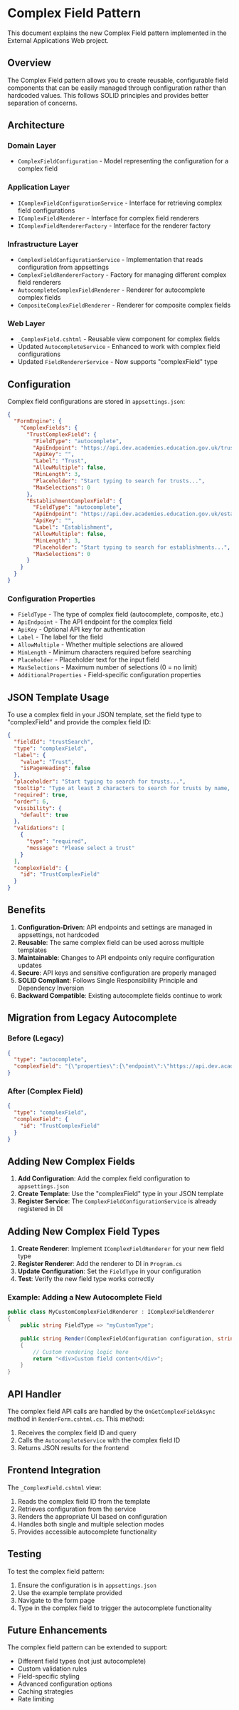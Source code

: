 # Complex Field Pattern

This document explains the new Complex Field pattern implemented in the External Applications Web project.

## Overview

The Complex Field pattern allows you to create reusable, configurable field components that can be easily managed through configuration rather than hardcoded values. This follows SOLID principles and provides better separation of concerns.

## Architecture

### Domain Layer
- `ComplexFieldConfiguration` - Model representing the configuration for a complex field

### Application Layer
- `IComplexFieldConfigurationService` - Interface for retrieving complex field configurations
- `IComplexFieldRenderer` - Interface for complex field renderers
- `IComplexFieldRendererFactory` - Interface for the renderer factory

### Infrastructure Layer
- `ComplexFieldConfigurationService` - Implementation that reads configuration from appsettings
- `ComplexFieldRendererFactory` - Factory for managing different complex field renderers
- `AutocompleteComplexFieldRenderer` - Renderer for autocomplete complex fields
- `CompositeComplexFieldRenderer` - Renderer for composite complex fields

### Web Layer
- `_ComplexField.cshtml` - Reusable view component for complex fields
- Updated `AutocompleteService` - Enhanced to work with complex field configurations
- Updated `FieldRendererService` - Now supports "complexField" type

## Configuration

Complex field configurations are stored in `appsettings.json`:

```json
{
  "FormEngine": {
    "ComplexFields": {
      "TrustComplexField": {
        "FieldType": "autocomplete",
        "ApiEndpoint": "https://api.dev.academies.education.gov.uk/trusts?page=1&count=10&groupname={0}&ukprn={0}&companieshousenumber={0}",
        "ApiKey": "",
        "Label": "Trust",
        "AllowMultiple": false,
        "MinLength": 3,
        "Placeholder": "Start typing to search for trusts...",
        "MaxSelections": 0
      },
      "EstablishmentComplexField": {
        "FieldType": "autocomplete",
        "ApiEndpoint": "https://api.dev.academies.education.gov.uk/establishments?page=1&count=10&name={0}&urn={0}&ukprn={0}",
        "ApiKey": "",
        "Label": "Establishment",
        "AllowMultiple": false,
        "MinLength": 3,
        "Placeholder": "Start typing to search for establishments...",
        "MaxSelections": 0
      }
    }
  }
}
```

### Configuration Properties

- `FieldType` - The type of complex field (autocomplete, composite, etc.)
- `ApiEndpoint` - The API endpoint for the complex field
- `ApiKey` - Optional API key for authentication
- `Label` - The label for the field
- `AllowMultiple` - Whether multiple selections are allowed
- `MinLength` - Minimum characters required before searching
- `Placeholder` - Placeholder text for the input field
- `MaxSelections` - Maximum number of selections (0 = no limit)
- `AdditionalProperties` - Field-specific configuration properties

## JSON Template Usage

To use a complex field in your JSON template, set the field type to "complexField" and provide the complex field ID:

```json
{
  "fieldId": "trustSearch",
  "type": "complexField",
  "label": {
    "value": "Trust",
    "isPageHeading": false
  },
  "placeholder": "Start typing to search for trusts...",
  "tooltip": "Type at least 3 characters to search for trusts by name, UKPRN, or Companies House number",
  "required": true,
  "order": 6,
  "visibility": {
    "default": true
  },
  "validations": [
    {
      "type": "required",
      "message": "Please select a trust"
    }
  ],
  "complexField": {
    "id": "TrustComplexField"
  }
}
```

## Benefits

1. **Configuration-Driven**: API endpoints and settings are managed in appsettings, not hardcoded
2. **Reusable**: The same complex field can be used across multiple templates
3. **Maintainable**: Changes to API endpoints only require configuration updates
4. **Secure**: API keys and sensitive configuration are properly managed
5. **SOLID Compliant**: Follows Single Responsibility Principle and Dependency Inversion
6. **Backward Compatible**: Existing autocomplete fields continue to work

## Migration from Legacy Autocomplete

### Before (Legacy)
```json
{
  "type": "autocomplete",
  "complexField": "{\"properties\":{\"endpoint\":\"https://api.dev.academies.education.gov.uk/trusts?page=1&count=10&groupname={0}&ukprn={0}&companieshousenumber={0}\",\"allowMultiple\":false,\"minLength\":3,\"placeholder\":\"Start typing to search for trusts...\"}}"
}
```

### After (Complex Field)
```json
{
  "type": "complexField",
  "complexField": {
    "id": "TrustComplexField"
  }
}
```

## Adding New Complex Fields

1. **Add Configuration**: Add the complex field configuration to `appsettings.json`
2. **Create Template**: Use the "complexField" type in your JSON template
3. **Register Service**: The `ComplexFieldConfigurationService` is already registered in DI

## Adding New Complex Field Types

1. **Create Renderer**: Implement `IComplexFieldRenderer` for your new field type
2. **Register Renderer**: Add the renderer to DI in `Program.cs`
3. **Update Configuration**: Set the `FieldType` in your configuration
4. **Test**: Verify the new field type works correctly

### Example: Adding a New Autocomplete Field

```csharp
public class MyCustomComplexFieldRenderer : IComplexFieldRenderer
{
    public string FieldType => "myCustomType";
    
    public string Render(ComplexFieldConfiguration configuration, string fieldId, string currentValue, string errorMessage, string label, string tooltip, bool isRequired)
    {
        // Custom rendering logic here
        return "<div>Custom field content</div>";
    }
}
```

## API Handler

The complex field API calls are handled by the `OnGetComplexFieldAsync` method in `RenderForm.cshtml.cs`. This method:

1. Receives the complex field ID and query
2. Calls the `AutocompleteService` with the complex field ID
3. Returns JSON results for the frontend

## Frontend Integration

The `_ComplexField.cshtml` view:

1. Reads the complex field ID from the template
2. Retrieves configuration from the service
3. Renders the appropriate UI based on configuration
4. Handles both single and multiple selection modes
5. Provides accessible autocomplete functionality

## Testing

To test the complex field pattern:

1. Ensure the configuration is in `appsettings.json`
2. Use the example template provided
3. Navigate to the form page
4. Type in the complex field to trigger the autocomplete functionality

## Future Enhancements

The complex field pattern can be extended to support:

- Different field types (not just autocomplete)
- Custom validation rules
- Field-specific styling
- Advanced configuration options
- Caching strategies
- Rate limiting 
